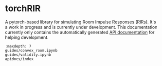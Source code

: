 # torchRIR

A pytorch-based library for simulating Room Impulse Responses (RIRs). It's a work in progress and is currently under development. This documentation currently only contains the automatically generated [API documentation](apidocs/index.rst) for helping development. 


```{toctree}
:maxdepth: 7
guides/convex_room.ipynb
guides/validity.ipynb
apidocs/index
```
